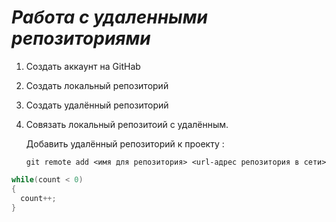 # ***Работа с удаленными репозиториями***

1. Создать аккаунт на GitHab
2. Создать локальный репозиторий
3. Создать удалённый репозиторий
4. Совязать локальный репозитоий с удалённым.

   Добавить удалённый репозиторий к проекту :
   ```
   git remote add <имя для репозитория> <url-адрес репозитория в сети>
   ```
```C#
while(count < 0)
{
  count++;
}
```
